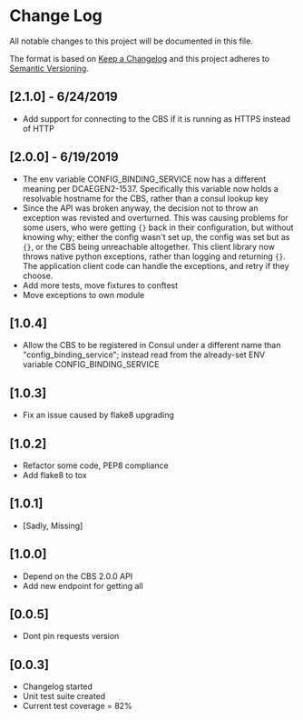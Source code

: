 # Change Log
All notable changes to this project will be documented in this file.

The format is based on [Keep a Changelog](http://keepachangelog.com/)
and this project adheres to [Semantic Versioning](http://semver.org/).

## [2.1.0] - 6/24/2019
* Add support for connecting to the CBS if it is running as HTTPS instead of HTTP

## [2.0.0] - 6/19/2019
* The env variable CONFIG_BINDING_SERVICE now has a different meaning per DCAEGEN2-1537. Specifically this variable now holds a resolvable hostname for the CBS, rather than a consul lookup key
* Since the API was broken anyway, the decision not to throw an exception was revisted and overturned. This was causing problems for some users, who were getting `{}` back in their configuration, but without knowing why; either the config wasn't set up, the config was set but as `{}`, or the CBS being unreachable altogether. This client library now throws native python exceptions, rather than logging and returning `{}`. The application client code can handle the exceptions, and retry if they choose.
* Add more tests, move fixtures to conftest
* Move exceptions to own module

## [1.0.4]
* Allow the CBS to be registered in Consul under a different name than "config_binding_service"; instead read from the already-set ENV variable CONFIG_BINDING_SERVICE

## [1.0.3]
* Fix an issue caused by flake8 upgrading

## [1.0.2]
* Refactor some code, PEP8 compliance
* Add flake8 to tox

## [1.0.1]
* [Sadly, Missing]

## [1.0.0]
* Depend on the CBS 2.0.0 API
* Add new endpoint for getting all

## [0.0.5]
* Dont pin requests version

## [0.0.3]
* Changelog started
* Unit test suite created
* Current test coverage = 82%
